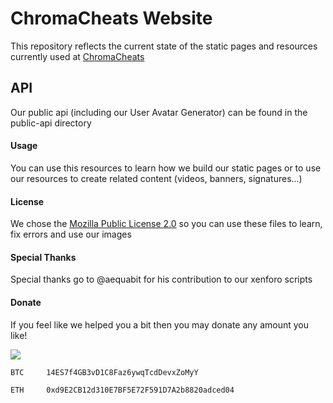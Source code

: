# ChromaCheats Website

This repository reflects the current state of the static pages and resources currently used at [ChromaCheats](https://chromacheats.com)

## API

Our public api (including our User Avatar Generator) can be found in the public-api directory

#### Usage

You can use this resources to learn how we build our static pages or to use our resources to create related content (videos, banners, signatures...)

#### License

We chose the [Mozilla Public License 2.0](https://github.com/michel-pi/chromacheats-website/blob/master/README.md) so you can use these files to learn, fix errors and use our images

#### Special Thanks

Special thanks go to @aequabit for his contribution to our xenforo scripts

#### Donate

If you feel like we helped you a bit then you may donate any amount you like!

[![](https://www.paypalobjects.com/en_US/i/btn/btn_donateCC_LG.gif)](https://www.paypal.com/cgi-bin/webscr?cmd=_s-xclick&hosted_button_id=YJDWMDUSM8KKQ)

```
BTC     14ES7f4GB3vD1C8Faz6ywqTcdDevxZoMyY

ETH     0xd9E2CB12d310E7BF5E72F591D7A2b8820adced04
```
